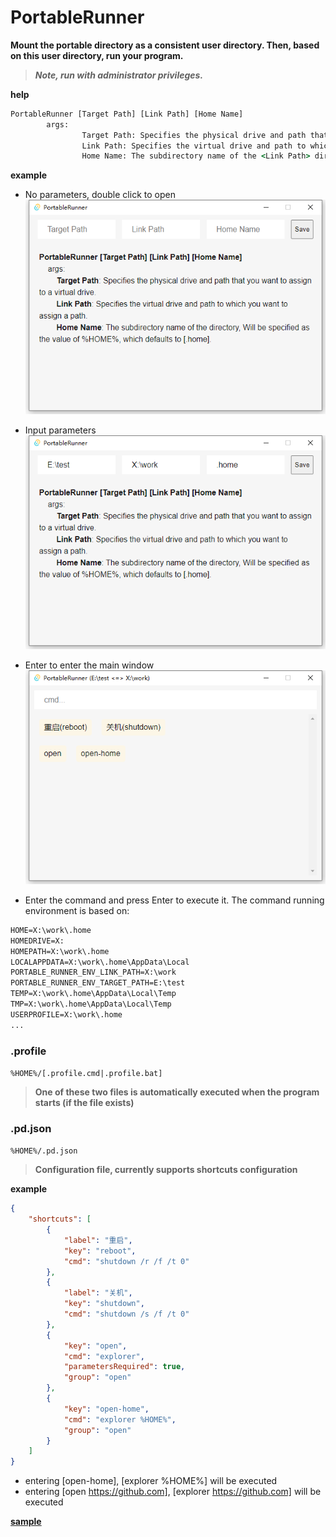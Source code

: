 # PortableRunner

**Mount the portable directory as a consistent user directory. Then, based on this user directory, run your program.**   
>***Note, run with administrator privileges.***  

**help**
```cmd
PortableRunner [Target Path] [Link Path] [Home Name]
        args:
                Target Path: Specifies the physical drive and path that you want to assign to a virtual drive.
                Link Path: Specifies the virtual drive and path to which you want to assign a path.
                Home Name: The subdirectory name of the <Link Path> directory, Will be specified as the value of %HOME%, which defaults to [.home].
```

**example**

* No parameters, double click to open  
![1](./images/1.png)  

* Input parameters  
![2](./images/2.png)  

* Enter to enter the main window  
![3](./images/3.png)  

* Enter the command and press Enter to execute it. The command running environment is based on:
```cmd
HOME=X:\work\.home
HOMEDRIVE=X:
HOMEPATH=X:\work\.home
LOCALAPPDATA=X:\work\.home\AppData\Local
PORTABLE_RUNNER_ENV_LINK_PATH=X:\work
PORTABLE_RUNNER_ENV_TARGET_PATH=E:\test
TEMP=X:\work\.home\AppData\Local\Temp
TMP=X:\work\.home\AppData\Local\Temp
USERPROFILE=X:\work\.home
...
```

### .profile  
`%HOME%/[.profile.cmd|.profile.bat]`  
> **One of these two files is automatically executed when the program starts (if the file exists)**  

### .pd.json  
`%HOME%/.pd.json`  
> **Configuration file, currently supports shortcuts configuration**  

**example**
```json
{
    "shortcuts": [
        {
            "label": "重启",
            "key": "reboot",
            "cmd": "shutdown /r /f /t 0"
        },
        {
            "label": "关机",
            "key": "shutdown",
            "cmd": "shutdown /s /f /t 0"
        },
        {
            "key": "open",
            "cmd": "explorer",
            "parametersRequired": true,
            "group": "open"
        },
        {
            "key": "open-home",
            "cmd": "explorer %HOME%",
            "group": "open"
        }
    ]
}
```
* entering [open-home], [explorer %HOME%] will be executed
* entering [open https://github.com], [explorer https://github.com] will be executed

**[sample](./gui/sample/)**
